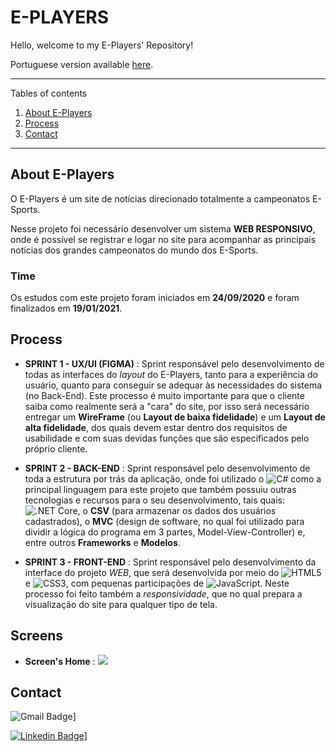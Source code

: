 # E-PLAYERS

Hello, welcome to my E-Players' Repository!

Portuguese version available [here](https://github.com/luqonhas/Markdown-Tutorial/blob/master/README_pt-BR.md).

*******
Tables of contents  
 1. [About E-Players](#about)
 2. [Process](#process)
 3. [Contact](#contact)

*******

<div id='about'/>

## About E-Players
O E-Players é um site de notícias direcionado totalmente a campeonatos E-Sports.

Nesse projeto foi necessário desenvolver um sistema **WEB RESPONSIVO**, onde é possível se registrar e logar no site para acompanhar as principais notícias dos grandes campeonatos do mundo dos E-Sports.

### Time
Os estudos com este projeto foram iniciados em **24/09/2020** e foram finalizados em **19/01/2021**.

<div id='process'/>

## Process

* **SPRINT 1 - UX/UI (FIGMA)** :
Sprint responsável pelo desenvolvimento de todas as interfaces do *layout* do E-Players, tanto para a experiência do usuário, quanto para conseguir se adequar às necessidades do sistema (no Back-End). Este processo é muito importante para que o cliente saiba como realmente será a "cara" do site, por isso será necessário entregar um **WireFrame** (ou **Layout de baixa fidelidade**) e um **Layout de alta fidelidade**, dos quais devem estar dentro dos requisitos de usabilidade e com suas devidas funções que são especificados pelo próprio cliente.


* **SPRINT 2 - BACK-END** :
Sprint responsável pelo desenvolvimento de toda a estrutura por trás da aplicação, onde foi utilizado o ![C#](https://img.shields.io/badge/C%23-239120?style=flat-square&logo=c-sharp&logoColor=white) como a principal linguagem para este projeto que também possuiu outras tecnologias e recursos para o seu desenvolvimento, tais quais: ![.NET Core](https://img.shields.io/badge/.NET-5C2D91?style=flat-square&logo=.net&logoColor=white), o **CSV** (para armazenar os dados dos usuários cadastrados), o **MVC** (design de software, no qual foi utilizado para dividir a lógica do programa em 3 partes, Model-View-Controller) e, entre outros **Frameworks** e **Modelos**.</span>


* **SPRINT 3 - FRONT-END** :
Sprint responsável pelo desenvolvimento da interface do projeto *WEB*, que será desenvolvida por meio do ![HTML5](https://img.shields.io/badge/-HTML5-%23E44D27?style=flat-square&logo=html5&logoColor=ffffff) e ![CSS3](https://img.shields.io/badge/-CSS3-%231572B6?style=flat-square&logo=css3), com pequenas participações de ![JavaScript](https://img.shields.io/badge/JavaScript-323330?style=flat-square&logo=javascript&logoColor=F7DF1E). Neste processo foi feito também a *responsividade*, que no qual prepara a visualização do site para qualquer tipo de tela.

<div id='screens'/>

## Screens

* **Screen's Home** :
![](https://imgur.com/a/CqRwFku)



## Contact
<p id="contact">

![Gmail Badge](https://img.shields.io/badge/-apolinariodev@gmail.com-CC2927?style=flat-square&logo=Gmail&logoColor=white)]

[![Linkedin Badge](https://img.shields.io/badge/-Lucas%20Apolinário-%231572B6?style=flat-square&logo=Linkedin&logoColor=white&link=https://www.linkedin.com/in/luqonhas/)](https://www.linkedin.com/in/luqonhas/)]
